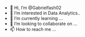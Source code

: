 - 👋 Hi, I’m @Gabrielfash02
- 👀 I’m interested in Data Analytics..
- 🌱 I’m currently learning ...
- 💞️ I’m looking to collaborate on ...
- 📫 How to reach me ...

<!---
Gabrielfash02/Gabrielfash02 is a ✨ special ✨ repository because its `README.md` (this file) appears on your GitHub profile.
You can click the Preview link to take a look at your changes.
--->
